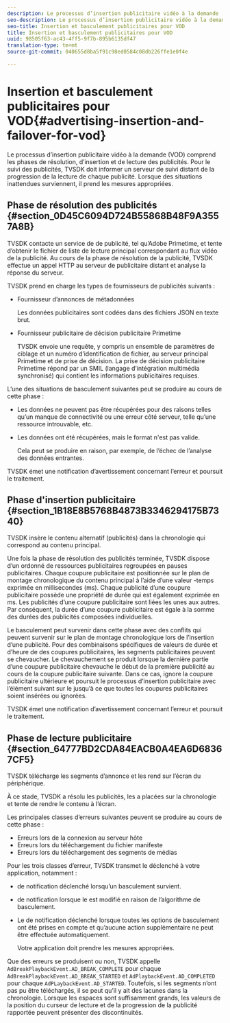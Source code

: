 ```yaml
---
description: Le processus d’insertion publicitaire vidéo à la demande (VOD) comprend les phases de résolution, d’insertion et de lecture des publicités. Pour le suivi des publicités, TVSDK doit informer un serveur de suivi distant de la progression de la lecture de chaque publicité. Lorsque des situations inattendues surviennent, il prend les mesures appropriées.
seo-description: Le processus d’insertion publicitaire vidéo à la demande (VOD) comprend les phases de résolution, d’insertion et de lecture des publicités. Pour le suivi des publicités, TVSDK doit informer un serveur de suivi distant de la progression de la lecture de chaque publicité. Lorsque des situations inattendues surviennent, il prend les mesures appropriées.
seo-title: Insertion et basculement publicitaires pour VOD
title: Insertion et basculement publicitaires pour VOD
uuid: 98505f63-ac43-4ff5-9f7b-895b6135df47
translation-type: tm+mt
source-git-commit: 040655d8ba5f91c98ed0584c08db226ffe1e0f4e

---
```



# Insertion et basculement publicitaires pour VOD{#advertising-insertion-and-failover-for-vod}

Le processus d’insertion publicitaire vidéo à la demande (VOD) comprend les phases de résolution, d’insertion et de lecture des publicités. Pour le suivi des publicités, TVSDK doit informer un serveur de suivi distant de la progression de la lecture de chaque publicité. Lorsque des situations inattendues surviennent, il prend les mesures appropriées.

## Phase de résolution des publicités {#section_0D45C6094D724B55868B48F9A3557A8B}

TVSDK contacte un service de  de publicité, tel qu’Adobe Primetime, et tente d’obtenir le fichier de liste de lecture principal correspondant au flux vidéo de la publicité. Au cours de la phase de résolution de la publicité, TVSDK effectue un appel HTTP au serveur de  publicitaire distant et analyse la réponse du serveur.

TVSDK prend en charge les types de fournisseurs de publicités suivants :

* Fournisseur d’annonces de métadonnées

   Les données publicitaires sont codées dans des fichiers JSON en texte brut.
* Fournisseur publicitaire de décision publicitaire Primetime

   TVSDK envoie une requête, y compris un ensemble de paramètres de ciblage et un numéro d’identification de fichier, au serveur principal Primetime et de prise de décision. La prise de décision publicitaire Primetime répond par un SMIL (langage d’intégration multimédia synchronisé) qui contient les informations publicitaires requises.

L’une des situations de basculement suivantes peut se produire au cours de cette phase :

* Les données ne peuvent pas être récupérées pour des raisons telles qu’un manque de connectivité ou une erreur côté serveur, telle qu’une ressource introuvable, etc.
* Les données ont été récupérées, mais le format n&#39;est pas valide.

   Cela peut se produire en raison, par exemple, de l’échec de l’analyse des données entrantes.

TVSDK émet une notification d’avertissement concernant l’erreur et poursuit le traitement.

## Phase d&#39;insertion publicitaire {#section_1B18E8B5768B4873B3346294175B7340}

TVSDK insère le contenu alternatif (publicités) dans la chronologie qui correspond au contenu principal.

Une fois la phase de résolution des publicités terminée, TVSDK dispose d’un ordonné de ressources publicitaires regroupées en pauses publicitaires. Chaque coupure publicitaire est positionnée sur le plan de montage chronologique du contenu principal à l’aide d’une valeur -temps exprimée en millisecondes (ms). Chaque publicité d’une coupure publicitaire possède une propriété de durée qui est également exprimée en ms. Les publicités d’une coupure publicitaire sont liées les unes aux autres. Par conséquent, la durée d’une coupure publicitaire est égale à la somme des durées des publicités composées individuelles.

Le basculement peut survenir dans cette phase avec des conflits qui peuvent survenir sur le plan de montage chronologique lors de l’insertion d’une publicité. Pour des combinaisons spécifiques de valeurs de durée et d’heure de  des coupures publicitaires, les segments publicitaires peuvent se chevaucher. Le chevauchement se produit lorsque la dernière partie d’une coupure publicitaire chevauche le début de la première publicité au cours de la coupure publicitaire suivante. Dans ce cas, ignore la coupure publicitaire ultérieure et poursuit le processus d’insertion publicitaire avec l’élément suivant sur le  jusqu’à ce que toutes les coupures publicitaires soient insérées ou ignorées.

TVSDK émet une notification d’avertissement concernant l’erreur et poursuit le traitement.

## Phase de lecture publicitaire {#section_64777BD2CDA84EACB0A4EA6D68367CF5}

TVSDK télécharge les segments d’annonce et les rend sur l’écran du périphérique.

À ce stade, TVSDK a résolu les publicités, les a placées sur la chronologie et tente de rendre le contenu à l’écran.

Les principales classes d’erreurs suivantes peuvent se produire au cours de cette phase :

* Erreurs lors de la connexion au serveur hôte
* Erreurs lors du téléchargement du fichier manifeste
* Erreurs lors du téléchargement des segments de médias

Pour les trois classes d’erreur, TVSDK transmet le  déclenché à votre application, notamment :

* de notification déclenché lorsqu’un basculement survient.
* de notification lorsque le  est modifié en raison de l’algorithme de basculement.
* Le de notification  déclenché lorsque toutes les options de basculement ont été prises en compte et qu’aucune action supplémentaire ne peut être effectuée automatiquement.

   Votre application doit prendre les mesures appropriées.

Que des erreurs se produisent ou non, TVSDK appelle `AdBreakPlaybackEvent.AD_BREAK_COMPLETE` pour chaque `AdBreakPlaybackEvent.AD_BREAK_STARTED` et `AdPlaybackEvent.AD_COMPLETED` pour chaque `AdPLaybackEvent.AD_STARTED`. Toutefois, si les segments n’ont pas pu être téléchargés, il se peut qu’il y ait des lacunes dans la chronologie. Lorsque les espaces sont suffisamment grands, les valeurs de la position du curseur de lecture et de la progression de la publicité rapportée peuvent présenter des discontinuités.
